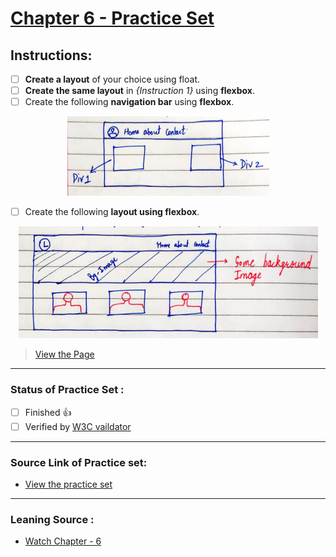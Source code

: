 # [Chapter 6 - Practice Set](https://iamwatchdogs.github.io/Front-end/HTML_CSS/Practice/CSS%20Practice%20Set/Chapter%206/)

## Instructions:

- [ ] **Create a layout** of your choice using float.
- [ ] **Create the same layout** in *{Instruction 1}* using **flexbox**.
- [ ] Create the following **navigation bar** using **flexbox**.
  
<div align="center">
    <img src="src/Instruct_3_nav_bar.PNG" alt="Navigation Bar from Instruction 3" />
</div>

- [ ] Create the following **layout using flexbox**.

<div align="center">
    <img src="src/Instruct_4_flexbox_layout.PNG" alt="Flex box Layout from Instruction 4" />
</div>

> [View the Page](https://iamwatchdogs.github.io/Front-end/HTML_CSS/Practice/CSS%20Practice%20Set/Chapter%206/)

---

### Status of Practice Set :

- [ ] Finished :+1:
- [ ] Verified by [W3C vaildator ](https://validator.w3.org/#validate_by_upload "Goto W3c vaildator")

---

### Source Link of Practice set:

- [View the practice set](https://drive.google.com/file/d/1ixsoDb8mCuIZWCHQyOb7jc735BDDsiHe/view "Goto Practice Set")

---
### Leaning Source :

- [Watch Chapter - 6](https://youtu.be/Edsxf_NBFrw?t=16559 "Goto CSS tutorial by CodeWithHarry")
